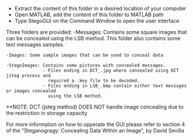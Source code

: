 

- Extract the content of this folder in a desired location of your computer
- Open MATLAB, add the content of this folder to MATLAB path
- Type StegoGUI on the Command Window to open the user interface


Three folders are provided:
	-Messages: Contains some square images that can be concealed using the LSB method.
			   This folder also contains some text messages samples.
			   
	-Images: Some sample images that can be used to conceal data
	
	-StegoImages: Contains some pictures with concealed messages. 
				  - Files ending in DCT_.jpg where consealed using DCT jsteg process and
					required a .key file to be decoded.
				  - Files ending in LSB_.bmp contain either text messages or images concealed 
					using the LSB method.
					
					
**NOTE: DCT (jsteg method) DOES NOT handle image concealing due to the restriction in storage capacity

For more information on how to opperate the GUI please refer to section 4 of the "Steganogragy: Concealing Data Within an Image", by David Sevilla
	